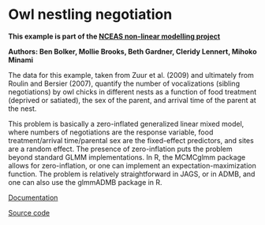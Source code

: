 #  Owl nestling negotiation

**This example is part of the [NCEAS non-linear modelling project][1]**

**Authors: Ben Bolker, Mollie Brooks, Beth Gardner, Cleridy Lennert, Mihoko Minami**

The data for this example, taken from Zuur et al. (2009) and ultimately from Roulin and Bersier (2007), quantify the number of vocalizations (sibling negotiations) by owl chicks in different nests as a function of food treatment (deprived or satiated), the sex of the parent, and arrival time of the parent at the nest.

This problem is basically a zero-inflated generalized linear mixed model, where numbers of negotiations are the response variable, food treatment/arrival time/parental sex are the fixed-effect predictors, and sites are a random effect. The presence of zero-inflation puts the problem beyond standard GLMM implementations. In R, the MCMCglmm package allows for zero-inflation, or one can implement an expectation-maximization function. The problem is relatively straightforward in JAGS, or in ADMB, and one can also use the glmmADMB package in R.

[Documentation][2]

[Source code][3]

[1]: https://groups.nceas.ucsb.edu/non-linear-modeling/projects
[2]: https://groups.nceas.ucsb.edu/non-linear-modeling/projects/owls/WRITEUP/owls.pdf
[3]: https://groups.nceas.ucsb.edu/non-linear-modeling/projects/owls
